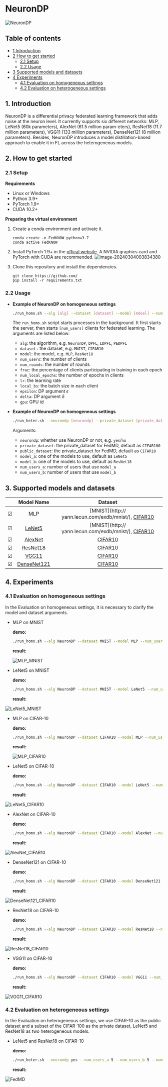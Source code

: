 # NeuronDP

![NeuronDP](./images/Neurondp.png)

## Table of contents

- [1 Introduction](#1-introduction)
- [2 How to get started](#2-how-to-get-started)
  * [2.1 Setup](#21-setup)
  * [2.2 Usage](#22-usage)
- [3 Supported models and datasets](#3-supported-models-and-datasets)
- [4 Experiments](#4-Experiments)
  * [4.1 Evaluation on homogeneous settings](#41-Evaluation-on-homogeneous-settings)
  * [4.2 Evaluation on heterogeneous settings](#42-Evaluation-on-heterogeneous-settings)

## 1. Introduction

NeuronDP is a differential privacy federated learning framework that adds noise at the neuron level. It currently supports six different networks:  MLP, LeNet5 (60k parameters), AlexNet (61.5 million param-eters), ResNet18 (11.7 million parameters), VGG11 (133 million parameters), DenseNet121 (8 million parameters). Besides, NeuronDP introduces a model distillation-based approach to enable it in FL across the heterogeneous models.

## 2. How to get started

### 2.1 Setup

**Requirements**

- Linux or Windows
- Python 3.9+
- PyTorch 1.9+
- CUDA 10.2+

**Preparing the virtual environment**

1. Create a conda environment and activate it.

   ```
   conda create -n FedKNOW python=3.7
   conda active FedKNOW
   ```

2. Install PyTorch 1.9+ in the [offical website](https://pytorch.org/). A NVIDIA graphics card and PyTorch with CUDA are recommended.
![image-20240304003834380](./images/pytorch.png)

3. Clone this repository and install the dependencies.

   ```
   git clone https://github.com/
   pip install -r requirements.txt
   ```

### 2.2 Usage

- **Example of NeuronDP on homogeneous settings**

  ```bash
  ./run_homo.sh --alg [alg] --dataset [dataset] --model [mdoel] --num_users [num_users]  --num_rounds [num_rounds] --frac [frac] --num_local_epochs [num_local_epochs] --lr [lr] --local_bs [local_bs] --epsilon [epsilon] --delta [delta] --gpu [gpu]
  ```

  The `run_homo.sh` script starts processes in the background. It first starts the server, then starts `[num_users]` clients for federated learning. The arguments are listed below:

  - `alg`: the algorithm, e.g. `NeuronDP`, `DPFL`, `LDPFL`, `PEDPFL`
  - `dataset` : the dataset, e.g. `MNIST`, `CIFAR10`
  - `model`: the model, e.g. `MLP`, `ResNet18`
  - `num_users`: the number of clients
  - `num_rounds`: the number of rounds
  - `frac`: the percentage of clients participating in training in each epoch
  - `num_local_epochs`: the number of epochs in clients
  - `lr`: the learning rate
  - `local_bs`: the batch size in each client
  - `epsilon`: DP argument $\epsilon$
  - `delta`: DP argument $\delta$
  - `gpu`: GPU id

- **Example of NeuronDP on homogeneous settings**

  ```bash
  ./run_heter.sh --neurondp [neurondp] --private_dataset [private_dataset] --public_dataset [public_dataset] --model_a [mdoel_a] --model_b [model_b] --num_users_a [num_users_a] --num_users_b [num_users_b] --num_rounds [num_rounds] --num_local_epochs [num_local_epochs] --lr [lr] --local_bs [local_bs] --epsilon [epsilon] --delta [delta] --gpu [gpu]
  ```

  Arguments:

  - `neurondp`: whether use NeuronDP or not,  e.g. `yes`/`no`
  - `private_dataset`: the private_dataset for FedMD, default as `CIFAR100`
  - `public_dataset`: the private_dataset for FedMD, default as `CIFAR10`
  - `model_a`: one of the models to use, default as `LeNet5`
  - `model_b`: one of the models to use, default as `ResNet18`
  - `num_users_a`: number of users that use `model_a`
  - `num_users_b`: number of users that use `model_b`

## 3. Supported models and datasets

|      |                          Model Name                          |                           Dataset                            |
| :--: | :----------------------------------------------------------: | :----------------------------------------------------------: |
|  ☑   |                             MLP                              | [MNIST](http:// yann.lecun.com/exdb/mnist/), [CIFAR10](https://www.cs.toronto.edu/~kriz/cifar-10-python.tar.gz) |
|  ☑   |     [LeNet5](https://hal.science/hal-03926082/document)      | [MNIST](http:// yann.lecun.com/exdb/mnist/), [CIFAR10](https://www.cs.toronto.edu/~kriz/cifar-10-python.tar.gz) |
|  ☑   | [AlexNet](https://proceedings.neurips.cc/paper/2012/file/c399862d3b9d6b76c8436e924a68c45b-Paper.pdf) | [CIFAR10](https://www.cs.toronto.edu/~kriz/cifar-10-python.tar.gz) |
|  ☑   | [ResNet18](https://openaccess.thecvf.com/content_cvpr_2016/papers/He_Deep_Residual_Learning_CVPR_2016_paper.pdf) | [CIFAR10](https://www.cs.toronto.edu/~kriz/cifar-10-python.tar.gz) |
|  ☑   |    [VGG11](https://arxiv.org/pdf/1409.1556.pdf%E3%80%82)     | [CIFAR10](https://www.cs.toronto.edu/~kriz/cifar-10-python.tar.gz) |
|  ☑   | [DenseNet121](http://openaccess.thecvf.com/content_cvpr_2017/papers/Huang_Densely_Connected_Convolutional_CVPR_2017_paper.pdf) | [CIFAR10](https://www.cs.toronto.edu/~kriz/cifar-10-python.tar.gz) |



## 4. Experiments

### 4.1 Evaluation on homogeneous settings

In the Evaluation on homogeneous settings, it is necessary to clarify the model and dataset arguments.

- MLP on MNIST

  **demo:**

  ```bash
  ./run_homo.sh --alg NeuronDP --dataset MNIST --model MLP --num_users 10 --num_rounds 20 --frac 1 --num_local_epochs 3 --lr 0.001 --local_bs 64 --epsilon 0.1 --delta 0.001 --gpu 0
  ```

  **result:**

  ![MLP_MNIST](./images/MLP_MNIST.png)

- LeNet5 on MNIST

  **demo:**

    ```bash
    ./run_homo.sh --alg NeuronDP --dataset MNIST --model LeNet5 --num_users 10 --num_rounds 20 --frac 1 --num_local_epochs 3 --lr 0.001 --local_bs 64 --epsilon 0.1 --delta 0.001 --gpu 0
    ```

  **result:**

![LeNet5_MNIST](./images/LeNet5_MNIST.png)

- MLP on CIFAR-10

  **demo:**

  ```bash
  ./run_homo.sh --alg NeuronDP --dataset CIFAR10 --model MLP --num_users 10 --num_rounds 20 --frac 1 --num_local_epochs 3 --lr 0.001 --local_bs 64 --epsilon 0.1 --delta 0.001 --gpu 0
  ```

  **result:**

  ![MLP_CIFAR10](./images/MLP_CIFAR10.png)

- LeNet5 on CIFAR-10

  **demo:**

  ```bash
  ./run_homo.sh --alg NeuronDP --dataset CIFAR10 --model LeNet5 --num_users 10 --num_rounds 20 --frac 1 --num_local_epochs 3 --lr 0.001 --local_bs 64 --epsilon 0.1 --delta 0.001 --gpu 0
  ```

  **result:**

![LeNet5_CIFAR10](./images/LeNet5_CIFAR10.png)

- AlexNet on CIFAR-10

  **demo:**

  ```bash
  ./run_homo.sh --alg NeuronDP --dataset CIFAR10 --model AlexNet --num_users 10 --num_rounds 20 --frac 1 --num_local_epochs 3 --lr 0.001 --local_bs 64 --epsilon 0.1 --delta 0.001 --gpu 0
  ```

  **result:**

![AlexNet_CIFAR10](./images/AlexNet_CIFAR10.png)

- DenseNet121 on CIFAR-10

  **demo:**

  ```bash
  ./run_homo.sh --alg NeuronDP --dataset CIFAR10 --model DenseNet121 --num_users 10 --num_rounds 20 --frac 1 --num_local_epochs 3 --lr 0.001 --local_bs 64 --epsilon 0.1 --delta 0.001 --gpu 0
  ```

  **result:**

![DenseNet121_CIFAR10](./images/DenseNet121_CIFAR10.png)

- ResNet18 on CIFAR-10

  **demo:**

  ```bash
  ./run_homo.sh --alg NeuronDP --dataset CIFAR10 --model ResNet18 --num_users 10 --num_rounds 20 --frac 1 --num_local_epochs 3 --lr 0.001 --local_bs 64 --epsilon 0.1 --delta 0.001 --gpu 0
  ```

  **result:**

![ResNet18_CIFAR10](./images/ResNet18_CIFAR10.png)

- VGG11 on CIFAR-10

  **demo:**

  ```bash
  ./run_homo.sh --alg NeuronDP --dataset CIFAR10 --model VGG11 --num_users 10 --num_rounds 20 --frac 1 --num_local_epochs 3 --lr 0.001 --local_bs 64 --epsilon 0.1 --delta 0.001 --gpu 0
  ```

  **result:**

![VGG11_CIFAR10](./images/VGG11_CIFAR10.png)

### 4.2 Evaluation on heterogeneous settings

In the Evaluation on heterogeneous settings, we use CIFAR-10 as the public dataset and a subset of the CIFAR-100 as the private dataset, LeNet5 and ResNet18 as two heterogeneous models.

- LeNet5 and ResNet18 on CIFAR-10

  **demo:**

  ```bash
  ./run_heter.sh --neurondp yes --num_users_a 5 --num_users_b 5 --num_rounds 20 --num_local_epochs 3 --lr 0.001 --local_bs 64 --epsilon 0.001 --delta 1.0 --gpu 0
  ```

  **result:**

![FedMD](./images/FedMD.png)







